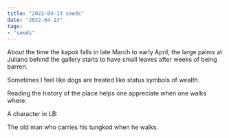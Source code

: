 ```yaml
---
title: "2022-04-13 seeds"
date: "2022-04-13"
tags:
- "seeds"
---
```


About the time the kapok falls in late March to early April, the large palms at Juliano behind the gallery starts to have small leaves after weeks of being barren.

Sometimes I feel like dogs are treated like status symbols of wealth.

Reading the history of the place helps one appreciate when one walks where.

A character in LB:

The old man who carries his tungkod when he walks.